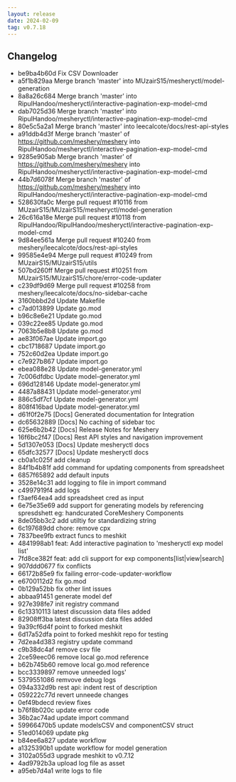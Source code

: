 ```yaml
---
layout: release
date: 2024-02-09
tag: v0.7.18
---
```


## Changelog
* be9ba4b60d Fix CSV Downloader
* a5f1b829aa Merge branch 'master' into MUzairS15/mesheryctl/model-generation
* 8a8a26c684 Merge branch 'master' into RipulHandoo/mesheryctl/interactive-pagination-exp-model-cmd
* dab7025d36 Merge branch 'master' into RipulHandoo/mesheryctl/interactive-pagination-exp-model-cmd
* 80e5c5a2a1 Merge branch 'master' into leecalcote/docs/rest-api-styles
* a91ddb4d3f Merge branch 'master' of https://github.com/meshery/meshery into RipulHandoo/mesheryctl/interactive-pagination-exp-model-cmd
* 9285e905ab Merge branch 'master' of https://github.com/meshery/meshery into RipulHandoo/mesheryctl/interactive-pagination-exp-model-cmd
* 44b7d6078f Merge branch 'master' of https://github.com/meshery/meshery into RipulHandoo/mesheryctl/interactive-pagination-exp-model-cmd
* 528630fa0c Merge pull request #10116 from MUzairS15/MUzairS15/mesheryctl/model-generation
* 26c616a18e Merge pull request #10118 from RipulHandoo/RipulHandoo/mesheryctl/interactive-pagination-exp-model-cmd
* 9d84ee561a Merge pull request #10240 from meshery/leecalcote/docs/rest-api-styles
* 99585e4e94 Merge pull request #10249 from MUzairS15/MUzairS15/utils
* 507bd260ff Merge pull request #10251 from MUzairS15/MUzairS15/chore/error-code-updater
* c239df9d69 Merge pull request #10258 from meshery/leecalcote/docs/no-sidebar-cache
* 3160bbbd2d Update Makefile
* c7ad013899 Update go.mod
* b96c8e6e21 Update go.mod
* 039c22ee85 Update go.mod
* 7063b5e8b8 Update go.mod
* ae83f067ae Update import.go
* cbc1718687 Update import.go
* 752c60d2ea Update import.go
* c7e927b867 Update import.go
* ebea088e28 Update model-generator.yml
* 7c006dfdbc Update model-generator.yml
* 696d128146 Update model-generator.yml
* 4487a88431 Update model-generator.yml
* 886c5df7cf Update model-generator.yml
* 808f416bad Update model-generator.yml
* d61f0f2e75 [Docs] Generated documentation for Integration
* dc65632889 [Docs] No caching of sidebar toc
* 625e6b2b42 [Docs] Release Notes for Meshery
* 16f6bc2f47 [Docs] Rest API styles and navigation improvement
* 5d1307e053 [Docs] Update mesheryctl docs
* 65dfc32577 [Docs] Update mesheryctl docs
* cb0a1c025f add cleanup
* 84f1b4b81f add command for updating components from spreadsheet
* 6857f65892 add default inputs
* 3528e14c31 add logging to file  in import command
* c4997919f4 add logs
* f3aef64ea4 add spreadsheet cred as input
* 6e75e35e69 add support for generating models by referencing spresdshett eg: handcurated CoreMeshery Components
* 8de05bb3c2 add utiltiy for standardizing string
* 6c197689dd chore: remove cpx
* 7837bee9fb extract funcs to meshkit
* 4841998ab1 feat: Add interactive pagination to 'mesheryctl exp model list'
* 7fd8ce382f feat: add cli support for exp components[list|view|search]
* 907ddd0677 fix conflicts
* 66172b85e9 fix failing error-code-updater-workflow
* e6700112d2 fix go.mod
* 0b129a52bb fix other lint issues
* abbaa91451 generate model def
* 927e398fe7 init registry command
* 6c13310113 latest discussion data files added
* 82908ff3ba latest discussion data files added
* 9a39cf6d4f point to forked meshkit
* 6d17a52dfa point to forked meshkit repo for testing
* 7d2ea4d383 registry update command
* c9b38dc4af remove csv file
* 2ce59eec06 remove local go.mod reference
* b62b745b60 remove local go.mod reference
* bcc3339897 remove unneeded logs'
* 5379551086 remvove debug logs
* 094a332d9b rest api: indent rest of description
* 059222c77d revert unneede changes
* 0ef49bdecd review fixes
* b76f8b020c update error code
* 36b2ac74ad update import command
* 59966470b5 update modelsCSV and componentCSV struct
* 51ed014069 update pkg
* b84ee6a827 update workflow
* a1325390b1 update workflow for model generation
* 3102a055d3 upgrade meshkit to v0.7.12
* 4ad9792b3a upload log file as asset
* a95eb7d4a1 write logs to file
